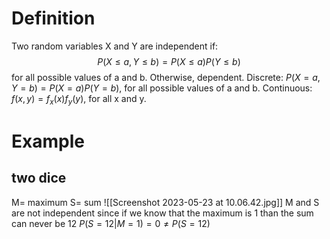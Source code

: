 # Definition
Two random variables X and Y are independent if:$$P(X≤a,Y≤b)=P(X≤a)P(Y≤b)$$for all possible values of a and b. Otherwise, dependent.
Discrete: $P(X=a,Y=b)=P(X=a)P(Y=b)$, for all possible values of a and b. 
Continuous: $f(x,y)=f_{x}(x)f_{y}(y)$, for all x and y.

# Example

## two dice
M= maximum
S= sum
![[Screenshot 2023-05-23 at 10.06.42.jpg]]
M and S are not independent since if we know that the maximum is 1 than the sum can never be 12
$P(S=12|M=1)=0≠P(S=12)$ 